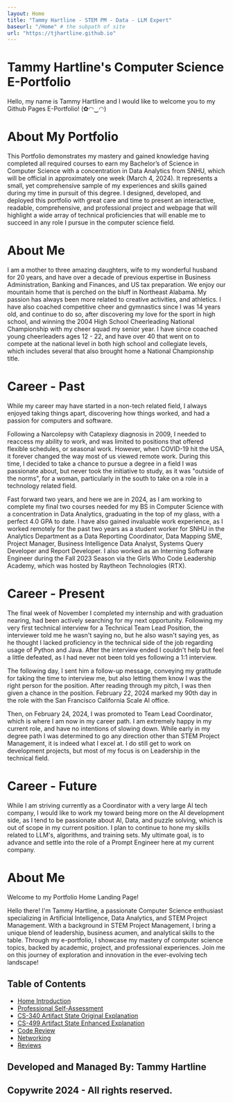 ```yaml
---
layout: Home
title: "Tammy Hartline - STEM PM - Data - LLM Expert"
baseurl: "/Home" # the subpath of site
url: "https://tjhartline.github.io"
---
```


# Tammy Hartline's Computer Science E-Portfolio

Hello, my name is Tammy Hartline and I would like to welcome you to my Github Pages E-Portfolio! (✿◠‿◠)

# About My Portfolio

This Portfolio demonstrates my mastery and gained knowledge having completed all required courses to earn my Bachelor’s of Science in Computer Science with a concentration in Data Analytics from SNHU, which will be official in approximately one week (March 4, 2024). It represents a small, yet comprehensive sample of my experiences and skills gained during my time in pursuit of this degree. I designed, developed, and deployed this portfolio with great care and time to present an interactive, readable, comprehensive, and professional project and webpage that will highlight a wide array of technical proficiencies that will enable me to succeed in any role I pursue in the computer science field.

# About Me

I am a mother to three amazing daughters, wife to my wonderful husband for 20 years, and have over a decade of previous expertise in Business Administration, Banking and Finances, and US tax preparation. We enjoy our mountain home that is perched on the bluff in Northeast Alabama. My passion has always been more related to creative activities, and athletics. I have also coached competitive cheer and gymnastics since I was 14 years old, and continue to do so, after discovering my love for the sport in high school, and winning the 2004 High School Cheerleading National Championship with my cheer squad my senior year. I have since coached young cheerleaders ages 12 - 22, and have over 40 that went on to compete at the national level in both high school and collegiate levels, which includes several that also brought home a National Championship title.

# Career - Past

While my career may have started in a non-tech related field, I always enjoyed taking things apart, discovering how things worked, and had a passion for computers and software. 

Following a Narcolepsy with Cataplexy diagnosis in 2009, I needed to reaccess my ability to work, and was limited to positions that offered flexible schedules, or seasonal work. However, when COVID-19 hit the USA, it forever changed the way most of us viewed remote work. During this time, I decided to take a chance to pursue a degree in a field I was passionate about, but never took the initiative to study, as it was "outside of the norms", for a woman, particularly in the south to take on a role in a technology related field. 

Fast forward two years, and here we are in 2024, as I am working to complete my final two courses needed for my BS in Computer Science with a concentration in Data Analytics, graduating in the top of my glass, with a perfect 4.0 GPA to date. I have also gained invaluable work experience, as I worked remotely for the past two years as a student worker for SNHU in the Analytics Department as a Data Reporting Coordinator, Data Mapping SME, Project Manager, Business Intelligence Data Analyst, Systems Query Developer and Report Developer. I also worked as an Interning Software Engineer during the Fall 2023 Season via the Girls Who Code Leadership Academy, which was hosted by Raytheon Technologies (RTX). 

# Career - Present

The final week of November I completed my internship and with graduation nearing, had been actively searching for my next opportunity. Following my very first technical interview for a Technical Team Lead Position, the interviewer told me he wasn't saying no, but he also wasn't saying yes, as he thought I lacked proficiency in the technical side of the job regarding usage of Python and Java. After the interview ended I couldn't help but feel a little defeated, as I had never not been told yes following a 1:1 interview. 

The following day, I sent him a follow-up message, conveying my gratitude for taking the time to interview me, but also letting them know I was the right person for the position. After reading through my pitch, I was then given a chance in the position. February 22, 2024 marked my 90th day in the role with the San Francisco California Scale AI office. 

Then, on February 24, 2024, I was promoted to Team Lead Coordinator, which is where I am now in my career path. I am extremely happy in my current role, and have no intentions of slowing down. While early in my degree path I was determined to go any direction other than STEM Project Management, it is indeed what I excel at. I do still get to work on development projects, but most of my focus is on Leadership in the technical field. 

# Career - Future

While I am striving currently as a Coordinator with a very large AI tech company, I would like to work my toward being more on the AI development side, as I tend to be passionate about AI, Data, and puzzle solving, which is out of scope in my current position. I plan to continue to hone my skills related to LLM's, algorithms, and training sets. My ultimate goal, is to advance and settle into the role of a Prompt Engineer here at my current company.  


# About Me

  Welcome to my Portfolio Home Landing Page!
  
  Hello there! I'm Tammy Hartline, a passionate Computer Science enthusiast specializing in Artificial Intelligence, Data Analytics, and STEM Project Management. With a background in STEM Project Management, I bring a unique blend of leadership, business acumen, and analytical skills to the table. Through my e-portfolio, I showcase my mastery of computer science topics, backed by academic, project, and professional experiences.  Join me on this journey of exploration and innovation in the ever-evolving tech landscape!

## Table of Contents
- [Home Introduction](index.md)
- [Professional Self-Assessment](professional-self-assessment.md)
- [CS-340 Artifact State Original Explanation](cs-340-orig.md)
- [CS-499 Artifact State Enhanced Explanation](cs-499-enhanced.md)
- [Code Review](code-review.md)
- [Networking](networking.md)
- [Reviews](reviews)

Developed and Managed By: Tammy Hartline
---
Copywrite 2024 - All rights reserved.
---
